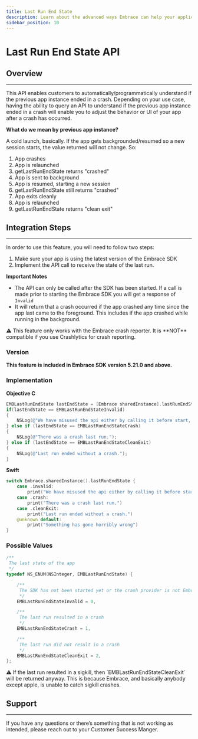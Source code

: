 ```yaml
---
title: Last Run End State
description: Learn about the advanced ways Embrace can help your application
sidebar_position: 10
---
```


# Last Run End State API

## Overview

---

This API enables customers to automatically/programmatically understand if the previous app instance ended in a crash. Depending on your use case, having the ability to query an API to understand if the previous app instance ended in a crash will enable you to adjust the behavior or UI of your app after a crash has occurred.

**What do we mean by previous app instance?**

A cold launch, basically. If the app gets backgrounded/resumed so a new session starts, the value returned will not change. So:

1. App crashes
2. App is relaunched
3. getLastRunEndState returns "crashed"
4. App is sent to background
5. App is resumed, starting a new session
6. getLastRunEndState still returns "crashed"
7. App exits cleanly
8. App is relaunched
9. getLastRunEndState returns "clean exit"

## Integration Steps

---

In order to use this feature, you will need to follow two steps:

1. Make sure your app is using the latest version of the Embrace SDK
2. Implement the API call to receive the state of the last run.

**Important Notes**

- The API can only be called after the SDK has been started. If a call is made prior to starting the Embrace SDK you will get a response of `Invalid`
- It will return that a crash occurred if the app crashed any time since the app last came to the foreground. This includes if the app crashed while running in the background.

<aside>
⚠️ This feature only works with the Embrace crash reporter. It is **NOT** compatible if you use Crashlytics for crash reporting.

</aside>

### Version

**This feature is included in Embrace SDK version 5.21.0 and above.**

### Implementation

**Objective C**

```objectivec
EMBLastRunEndState lastEndState = [Embrace sharedInstance].lastRunEndState;
if(lastEndState == EMBLastRunEndStateInvalid)
{
    NSLog(@"We have misused the api either by calling it before start, or by trying to use it with crashlytics.");
} else if (lastEndState == EMBLastRunEndStateCrash)
{
    NSLog(@"There was a crash last run.");
} else if (lastEndState == EMBLastRunEndStateCleanExit)
{
    NSLog(@"Last run ended without a crash.");
}
```

**Swift**

```swift
switch Embrace.sharedInstance().lastRunEndState {
    case .invalid:
        print("We have misused the api either by calling it before start, or by trying to use it with crashlytics.")
    case .crash:
        print("There was a crash last run.")
    case .cleanExit:
        print("Last run ended without a crash.")
    @unknown default:
        print("Something has gone horribly wrong")
}
```

### Possible Values

```objectivec
/**
 The last state of the app
 */
typedef NS_ENUM(NSInteger, EMBLastRunEndState) {

    /**
     The SDK has not been started yet or the crash provider is not Embrace
     */
    EMBLastRunEndStateInvalid = 0,

    /**
     The last run resulted in a crash
     */
    EMBLastRunEndStateCrash = 1,

    /**
     The last run did not result in a crash
     */
    EMBLastRunEndStateCleanExit = 2,
};
```

<aside>
⚠️ If the last run resulted in a sigkill, then `EMBLastRunEndStateCleanExit` will be returned anyway. This is because Embrace, and basically anybody except apple, is unable to catch sigkill crashes.

</aside>

## Support

---

If you have any questions or there’s something that is not working as intended, please reach out to your Customer Success Manger.